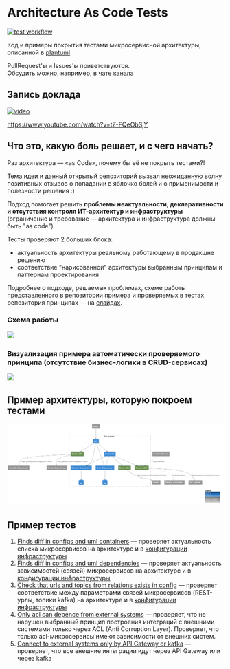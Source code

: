# Architecture As Code Tests
[![test workflow](https://github.com/razonrus/ArchAsCode_Tests/actions/workflows/test.yaml/badge.svg?branch=main)](https://github.com/razonrus/ArchAsCode_Tests/actions/workflows/test.yaml)

Код и примеры покрытия тестами микросервисной архитектуры, описанной в [plantuml](https://plantuml.com/ru/)

PullRequest'ы и Issues'ы приветствуются.<br/>
Обсудить можно, например, в [чате](https://t.me/rsa_chat) [канала](https://t.me/rsa_enc)

## Запись доклада 
[![video](http://img.youtube.com/vi/tZ-FQeObSjY/0.jpg)](https://www.youtube.com/watch?v=tZ-FQeObSjY "Раз архитектура — «as Code», почему бы её не покрыть тестами?! / Руслан Сафин (Бындюсофт)")

https://www.youtube.com/watch?v=tZ-FQeObSjY

## Что это, какую боль решает, и с чего начать?
Раз архитектура — «as Code», почему бы её не покрыть тестами?!

Тема идеи и данный открытый репозиторий вызвал неожиданную волну позитивных отзывов о попадании в яблочко болей и о применимости и полезности решения :) 

Подход помогает решить **проблемы неактуальности, декларативности и отсутствия контроля ИТ-архитектур и инфраструктуры** (ограничение и требование — архитектура и инфраструктура должны быть "as code").

Тесты проверяют 2 больших блока:
- актуальность архитектуры реальному работающему в продакшне решению
- соответствие "нарисованной" архитектуры выбранным принципам и паттернам проектирования

Подробнее о подходе, решаемых проблемах, схеме работы представленного в репозитории примера и проверяемых в тестах репозитория принципах — на [слайдах](https://docs.google.com/presentation/d/16_3h1BTIRyREXO_oSqnjEbRJAnN3Z4aX/edit?usp=sharing&ouid=106100367728328513490&rtpof=true&sd=true).

### Схема работы
<img src="https://github.com/Byndyusoft/aact/assets/1096954/9b0ad909-b789-4395-a580-9fb44397afa0" height="350">

### Визуализация примера автоматически проверяемого принципа (отсутствие бизнес-логики в CRUD-сервисах)
<img src="https://github.com/Byndyusoft/aact/assets/1096954/292b1bbd-0f18-40be-9560-65385a1d4df9" height="300">


## Пример архитектуры, которую покроем тестами
[![C4](./architecture/Demo.svg)](./architecture/Demo.svg)

## Пример тестов
1. [Finds diff in configs and uml containers](https://github.com/razonrus/aact/blob/721edde3767dc0e51d19c80c3b6adba9fbf7b007/test/architecture.test.ts#L43C10-L43C48) — проверяет актуальность списка микросервисов на архитектуре и в [конфигурации инфраструктуры](https://github.com/razonrus/aact/tree/main/kubernetes/microservices)
2. [Finds diff in configs and uml dependencies](https://github.com/razonrus/aact/blob/721edde3767dc0e51d19c80c3b6adba9fbf7b007/test/architecture.test.ts#L52C9-L52C9) — проверяет актуальность зависимостей (связей) микросервисов на архитектуре и в [конфигурации инфраструктуры](https://github.com/razonrus/aact/tree/main/kubernetes/microservices)
3. [Check that urls and topics from relations exists in config](https://github.com/razonrus/aact/blob/721edde3767dc0e51d19c80c3b6adba9fbf7b007/test/architecture.test.ts#L86C5-L86C5) — проверяет соответствие между параметрами связей микросервисов (REST-урлы, топики kafka) на архитектуре и в [конфигурации инфраструктуры](https://github.com/razonrus/aact/tree/main/kubernetes/microservices)
4. [Only acl can depence from external systems](https://github.com/razonrus/aact/blob/721edde3767dc0e51d19c80c3b6adba9fbf7b007/test/architecture.test.ts#L111C7-L111C49) — проверяет, что не нарушен выбранный принцип построения интеграций с внешними системами только через ACL (Anti Corruption Layer). Проверяет, что только acl-микросервисы имеют зависимости от внешних систем.
5. [Connect to external systems only by API Gateway or kafka](https://github.com/razonrus/aact/blob/721edde3767dc0e51d19c80c3b6adba9fbf7b007/test/architecture.test.ts#L127C16-L127C16) — проверяет, что все внешние интеграции идут через API Gateway или через kafka
